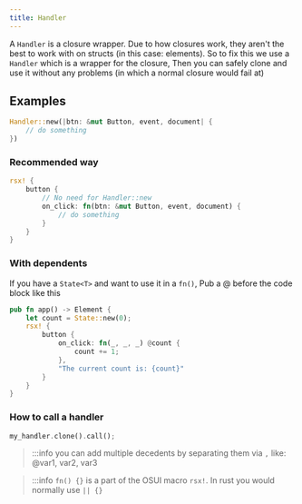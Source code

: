 ```yaml
---
title: Handler
---
```


A `Handler` is a closure wrapper. Due to how closures work, they aren't the best to work with on structs (in this case: elements). So to fix this we use a `Handler` which is a wrapper for the closure, Then you can safely clone and use it without any problems (in which a normal closure would fail at)

## Examples
```rust
Handler::new(|btn: &mut Button, event, document| {
    // do something
})
```
### Recommended way
```rust
rsx! {
    button {
        // No need for Handler::new
        on_click: fn(btn: &mut Button, event, document) {
            // do something
        }
    }
}
```
### With dependents
If you have a `State<T>` and want to use it in a `fn()`, Pub a @ before the code block like this
```rust
pub fn app() -> Element {
    let count = State::new(0);
    rsx! {
        button {
            on_click: fn(_, _, _) @count {
                count += 1;
            },
            "The current count is: {count}"
        }
    }
}
```

### How to call a handler
```rust
my_handler.clone().call();
```

> :::info you can add multiple decedents by separating them via `,` like: @var1, var2, var3

> :::info `fn() {}` is a part of the OSUI macro `rsx!`. In rust you would normally use `|| {}`